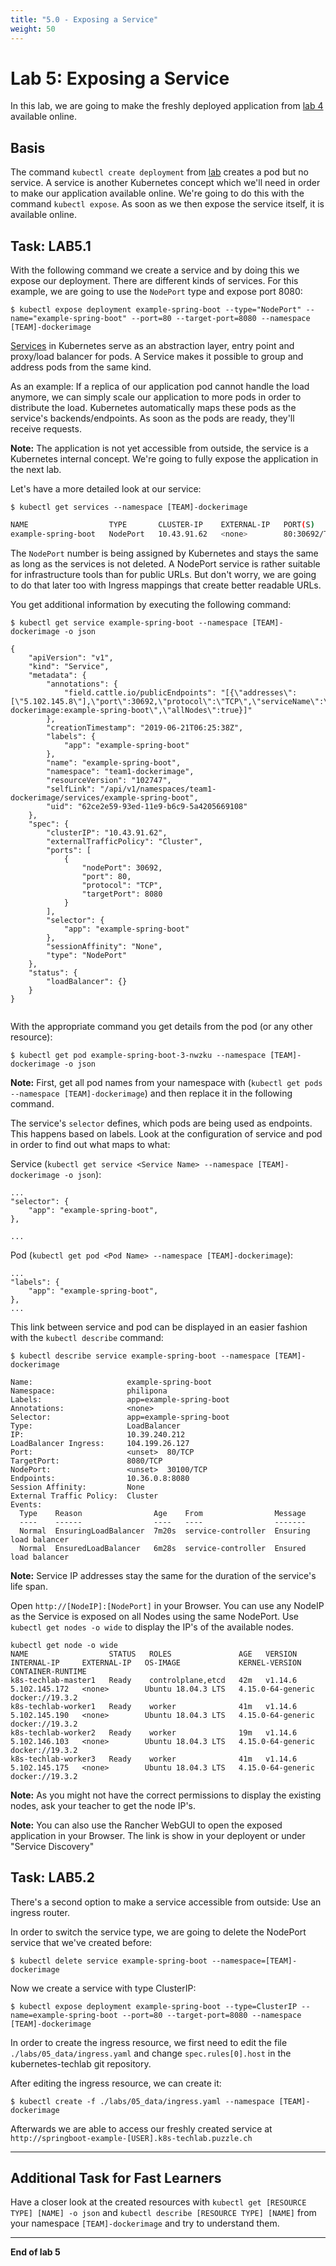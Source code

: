 ```yaml
---
title: "5.0 - Exposing a Service"
weight: 50
---
```


# Lab 5: Exposing a Service

In this lab, we are going to make the freshly deployed application from [lab 4](04_deploy_dockerimage.md) available online.


## Basis

The command `kubectl create deployment` from [lab](04_deploy_dockerimage.md) creates a pod but no service. A service is another Kubernetes concept which we'll need in order to make our application available online. We're going to do this with the command `kubectl expose`. As soon as we then expose the service itself, it is available online.

## Task: LAB5.1

With the following command we create a service and by doing this we expose our deployment. There are different kinds of services. For this example, we are going to use the `NodePort` type and expose port 8080:

```
$ kubectl expose deployment example-spring-boot --type="NodePort" --name="example-spring-boot" --port=80 --target-port=8080 --namespace [TEAM]-dockerimage
```

[Services](https://kubernetes.io/docs/concepts/services-networking/service/) in Kubernetes serve as an abstraction layer, entry point and proxy/load balancer for pods. A Service makes it possible to group and address pods from the same kind.

As an example: If a replica of our application pod cannot handle the load anymore, we can simply scale our application to more pods in order to distribute the load. Kubernetes automatically maps these pods as the service's backends/endpoints. As soon as the pods are ready, they'll receive requests.

**Note:** The application is not yet accessible from outside, the service is a Kubernetes internal concept. We're going to fully expose the application in the next lab.

Let's have a more detailed look at our service:

```
$ kubectl get services --namespace [TEAM]-dockerimage
```

```bash
NAME                  TYPE       CLUSTER-IP    EXTERNAL-IP   PORT(S)        AGE
example-spring-boot   NodePort   10.43.91.62   <none>        80:30692/TCP  
```

The `NodePort` number is being assigned by Kubernetes and stays the same as long as the services is not deleted. A NodePort service is rather suitable for infrastructure tools than for public URLs. But don't worry, we are going to do that later too with Ingress mappings that create better readable URLs.

You get additional information by executing the following command:

```
$ kubectl get service example-spring-boot --namespace [TEAM]-dockerimage -o json
```

```
{
    "apiVersion": "v1",
    "kind": "Service",
    "metadata": {
        "annotations": {
            "field.cattle.io/publicEndpoints": "[{\"addresses\":[\"5.102.145.8\"],\"port\":30692,\"protocol\":\"TCP\",\"serviceName\":\"team1-dockerimage:example-spring-boot\",\"allNodes\":true}]"
        },
        "creationTimestamp": "2019-06-21T06:25:38Z",
        "labels": {
            "app": "example-spring-boot"
        },
        "name": "example-spring-boot",
        "namespace": "team1-dockerimage",
        "resourceVersion": "102747",
        "selfLink": "/api/v1/namespaces/team1-dockerimage/services/example-spring-boot",
        "uid": "62ce2e59-93ed-11e9-b6c9-5a4205669108"
    },
    "spec": {
        "clusterIP": "10.43.91.62",
        "externalTrafficPolicy": "Cluster",
        "ports": [
            {
                "nodePort": 30692,
                "port": 80,
                "protocol": "TCP",
                "targetPort": 8080
            }
        ],
        "selector": {
            "app": "example-spring-boot"
        },
        "sessionAffinity": "None",
        "type": "NodePort"
    },
    "status": {
        "loadBalancer": {}
    }
}


```

With the appropriate command you get details from the pod (or any other resource):

```
$ kubectl get pod example-spring-boot-3-nwzku --namespace [TEAM]-dockerimage -o json
```

**Note:** First, get all pod names from your namespace with (`kubectl get pods --namespace [TEAM]-dockerimage`) and then replace it in the following command.

The service's `selector` defines, which pods are being used as endpoints. This happens based on labels. Look at the configuration of service and pod in order to find out what maps to what:


Service (`kubectl get service <Service Name> --namespace [TEAM]-dockerimage -o json`):
```
...
"selector": {
    "app": "example-spring-boot",
},

...
```

Pod (`kubectl get pod <Pod Name> --namespace [TEAM]-dockerimage`):
```
...
"labels": {
    "app": "example-spring-boot",
},
...
```

This link between service and pod can be displayed in an easier fashion with the `kubectl describe` command:
```
$ kubectl describe service example-spring-boot --namespace [TEAM]-dockerimage
```

```
Name:                     example-spring-boot
Namespace:                philipona
Labels:                   app=example-spring-boot
Annotations:              <none>
Selector:                 app=example-spring-boot
Type:                     LoadBalancer
IP:                       10.39.240.212
LoadBalancer Ingress:     104.199.26.127
Port:                     <unset>  80/TCP
TargetPort:               8080/TCP
NodePort:                 <unset>  30100/TCP
Endpoints:                10.36.0.8:8080
Session Affinity:         None
External Traffic Policy:  Cluster
Events:
  Type    Reason                Age    From                Message
  ----    ------                ----   ----                -------
  Normal  EnsuringLoadBalancer  7m20s  service-controller  Ensuring load balancer
  Normal  EnsuredLoadBalancer   6m28s  service-controller  Ensured load balancer

```



**Note:** Service IP addresses stay the same for the duration of the service's life span.

Open `http://[NodeIP]:[NodePort]` in your Browser. You can use any NodeIP as the Service is exposed on all Nodes using the same NodePort. Use `kubectl get nodes -o wide` to display the IP's of the available nodes.

```
kubectl get node -o wide
NAME                  STATUS   ROLES               AGE   VERSION   INTERNAL-IP     EXTERNAL-IP   OS-IMAGE             KERNEL-VERSION      CONTAINER-RUNTIME
k8s-techlab-master1   Ready    controlplane,etcd   42m   v1.14.6   5.102.145.172   <none>        Ubuntu 18.04.3 LTS   4.15.0-64-generic   docker://19.3.2
k8s-techlab-worker1   Ready    worker              41m   v1.14.6   5.102.145.190   <none>        Ubuntu 18.04.3 LTS   4.15.0-64-generic   docker://19.3.2
k8s-techlab-worker2   Ready    worker              19m   v1.14.6   5.102.146.103   <none>        Ubuntu 18.04.3 LTS   4.15.0-64-generic   docker://19.3.2
k8s-techlab-worker3   Ready    worker              41m   v1.14.6   5.102.145.175   <none>        Ubuntu 18.04.3 LTS   4.15.0-64-generic   docker://19.3.2
```

**Note:** As you might not have the correct permissions to display the existing nodes, ask your teacher to get the node IP's.

**Note:** You can also use the Rancher WebGUI to open the exposed application in your Browser. The link is show in your deployent or under "Service Discovery"


## Task: LAB5.2

There's a second option to make a service accessible from outside: Use an ingress router.

In order to switch the service type, we are going to delete the NodePort service that we've created before:

```
$ kubectl delete service example-spring-boot --namespace=[TEAM]-dockerimage
```
Now we create a service with type ClusterIP:

```
$ kubectl expose deployment example-spring-boot --type=ClusterIP --name=example-spring-boot --port=80 --target-port=8080 --namespace [TEAM]-dockerimage
```

In order to create the ingress resource, we first need to edit the file `./labs/05_data/ingress.yaml` and change `spec.rules[0].host` in the kubernetes-techlab git repository.


After editing the ingress resource, we can create it:
```
$ kubectl create -f ./labs/05_data/ingress.yaml --namespace [TEAM]-dockerimage
```
Afterwards we are able to access our freshly created service at `http://springboot-example-[USER].k8s-techlab.puzzle.ch`


---

## Additional Task for Fast Learners

Have a closer look at the created resources with `kubectl get [RESOURCE TYPE] [NAME] -o json` and `kubectl describe [RESOURCE TYPE] [NAME]` from your namespace `[TEAM]-dockerimage` and try to understand them.


---

**End of lab 5**
